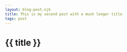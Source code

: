 ```yaml
---
layout: blog-post.njk
title: This is my second post with a much longer title
tags: post
---
```


# {{ title }}